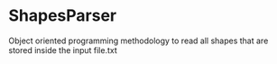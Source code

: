 # ShapesParser
 Object oriented programming methodology to read all shapes that are stored inside the input file.txt
